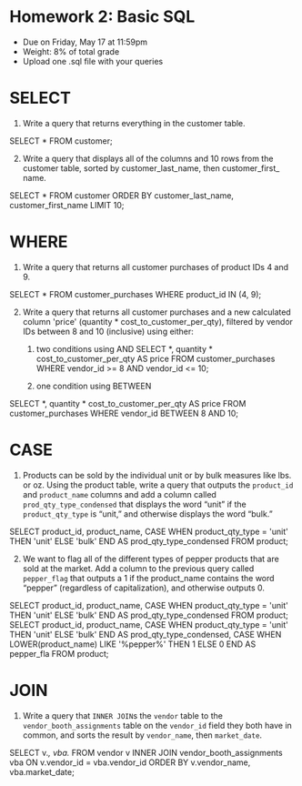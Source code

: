 # Homework 2: Basic SQL 

-  	Due on Friday, May 17 at 11:59pm
-  	Weight: 8% of total grade
-  	Upload one .sql file with your queries

# SELECT
1. Write a query that returns everything in the customer table.

SELECT *
FROM customer;

2. Write a query that displays all of the columns and 10 rows from the customer table, sorted by customer_last_name, then customer_first_ name.

SELECT *
FROM customer
ORDER BY customer_last_name, customer_first_name
LIMIT 10;

# WHERE
1. Write a query that returns all customer purchases of product IDs 4 and 9.

SELECT *
FROM customer_purchases
WHERE product_id IN (4, 9);

2. Write a query that returns all customer purchases and a new calculated column 'price' (quantity * cost_to_customer_per_qty), filtered by vendor IDs between 8 and 10 (inclusive) using either:
	1.  two conditions using AND
	SELECT *, quantity * cost_to_customer_per_qty AS price
FROM customer_purchases
WHERE vendor_id >= 8 AND vendor_id <= 10;

	2.  one condition using BETWEEN

SELECT *, quantity * cost_to_customer_per_qty AS price
FROM customer_purchases
WHERE vendor_id BETWEEN 8 AND 10;



# CASE
1. Products can be sold by the individual unit or by bulk measures like lbs. or oz. Using the product table, write a query that outputs the `product_id` and `product_name` columns and add a column called `prod_qty_type_condensed` that displays the word “unit” if the `product_qty_type` is “unit,” and otherwise displays the word “bulk.”

SELECT product_id, product_name, 
       CASE WHEN product_qty_type = 'unit' THEN 'unit'
           ELSE 'bulk' END AS prod_qty_type_condensed
FROM product;

2. We want to flag all of the different types of pepper products that are sold at the market. Add a column to the previous query called `pepper_flag` that outputs a 1 if the product_name contains the word “pepper” (regardless of capitalization), and otherwise outputs 0.

SELECT product_id, product_name, 
       CASE WHEN product_qty_type = 'unit' THEN 'unit'
           ELSE 'bulk' END AS prod_qty_type_condensed
FROM product;
SELECT product_id, product_name, 
       CASE WHEN product_qty_type = 'unit' THEN 'unit'
           ELSE 'bulk' END AS prod_qty_type_condensed,
       CASE WHEN LOWER(product_name) LIKE '%pepper%' THEN 1
           ELSE 0 END AS pepper_fla FROM product;


# JOIN
1. Write a query that `INNER JOIN`s the `vendor` table to the `vendor_booth_assignments` table on the `vendor_id` field they both have in common, and sorts the result by `vendor_name`, then `market_date`.

SELECT v.*, vba.*
FROM vendor v
INNER JOIN vendor_booth_assignments vba
ON v.vendor_id = vba.vendor_id
ORDER BY v.vendor_name, vba.market_date;
